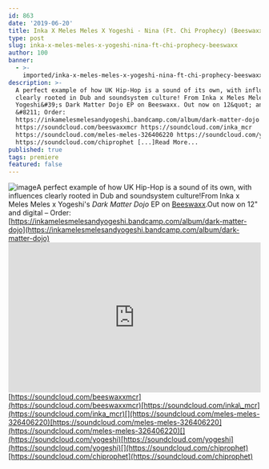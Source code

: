 ```yaml
---
id: 863
date: '2019-06-20'
title: Inka X Meles Meles X Yogeshi - Nina (Ft. Chi Prophecy) (Beeswaxx) - Loose Lips
type: post
slug: inka-x-meles-meles-x-yogeshi-nina-ft-chi-prophecy-beeswaxx
author: 100
banner:
  - >-
    imported/inka-x-meles-meles-x-yogeshi-nina-ft-chi-prophecy-beeswaxx/image863.jpeg
description: >-
  A perfect example of how UK Hip-Hop is a sound of its own, with influences
  clearly rooted in Dub and soundsystem culture! From Inka x Meles Meles x
  Yogeshi&#39;s Dark Matter Dojo EP on Beeswaxx. Out now on 12&quot; and digital
  &#8211; Order:
  https://inkamelesmelesandyogeshi.bandcamp.com/album/dark-matter-dojo
  https://soundcloud.com/beeswaxxmcr https://soundcloud.com/inka_mcr
  https://soundcloud.com/meles-meles-326406220 https://soundcloud.com/yogeshi
  https://soundcloud.com/chiprophet [...]Read More...
published: true
tags: premiere
featured: false
---
```

![image](../imported/inka-x-meles-meles-x-yogeshi-nina-ft-chi-prophecy-beeswaxx/image863.jpeg)A perfect example of how UK Hip-Hop is a sound of its own, with influences clearly rooted in Dub and soundsystem culture!From Inka x Meles Meles x Yogeshi's _Dark Matter Dojo_ EP on [Beeswaxx](https://www.residentadvisor.net/promoter.aspx?id=64144).Out now on 12" and digital – Order: [](https://inkamelesmelesandyogeshi.bandcamp.com/album/dark-matter-dojo)[https://inkamelesmelesandyogeshi.bandcamp.com/album/dark-matter-dojo](https://inkamelesmelesandyogeshi.bandcamp.com/album/dark-matter-dojo)<iframe width='100%' height='300' scrolling='no' frameborder='no' allow='autoplay' src='https://w.soundcloud.com/player/?url=https%3A//api.soundcloud.com/tracks/639482136&color=%23ff5500&auto_play=false&hide_related=false&show_comments=true&show_user=true&show_reposts=false&show_teaser=true'></iframe>[](https://soundcloud.com/beeswaxxmcr)[https://soundcloud.com/beeswaxxmcr](https://soundcloud.com/beeswaxxmcr)[https://soundcloud.com/inka\_mcr](https://soundcloud.com/inka_mcr)[](https://soundcloud.com/meles-meles-326406220)[https://soundcloud.com/meles-meles-326406220](https://soundcloud.com/meles-meles-326406220)[](https://soundcloud.com/yogeshi)[https://soundcloud.com/yogeshi](https://soundcloud.com/yogeshi)[](https://soundcloud.com/chiprophet)[https://soundcloud.com/chiprophet](https://soundcloud.com/chiprophet)